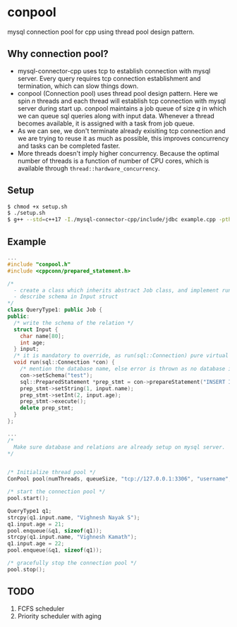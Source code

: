 # conpool

mysql connection pool for cpp using thread pool design pattern.

## Why connection pool?
- mysql-connector-cpp uses tcp to establish connection with mysql server. Every query requires tcp connection establishment and termination, which can slow things down.
- conpool (Connection pool) uses thread pool design pattern. Here we spin <em>n</em> threads and each thread will establish tcp connection with mysql server during start up. conpool maintains a job queue of size <em>q</em> in which we can queue sql queries along with input data. Whenever a thread becomes available, it is assigned with a task from job queue. 
- As we can see, we don't terminate already exisiting tcp connection and we are trying to reuse it as much as possible, this improves concurrency and tasks can be completed faster. 
- More threads doesn't imply higher concurrency. Because the optimal number of threads is a function of number of CPU cores, which is available through <code>thread::hardware_concurrency</code>.


## Setup

```bash
$ chmod +x setup.sh
$ ./setup.sh
$ g++ --std=c++17 -I./mysql-connector-cpp/include/jdbc example.cpp -pthread -Wall -lmysqlcppconn && ./a.out -n 8 -q 1024 -u <username> -p <password> -a tcp://127.0.0.1:3306
```

## Example

```c++
...
#include "conpool.h"
#include <cppconn/prepared_statement.h>

/* 
  - create a class which inherits abstract Job class, and implement run(sql::Connection*) method
  - describe schema in Input struct
*/
class QueryType1: public Job {
public: 
  /* write the schema of the relation */
  struct Input {
    char name[80];
    int age;
  } input;  
  /* it is mandatory to override, as run(sql::Connection) pure virtual funcion */
  void run(sql::Connection *con) {
    /* mention the database name, else error is thrown as no database is selected by default */
    con->setSchema("test");
    sql::PreparedStatement *prep_stmt = con->prepareStatement("INSERT INTO mytable VALUES (?, ?)");
    prep_stmt->setString(1, input.name);
    prep_stmt->setInt(2, input.age);
    prep_stmt->execute(); 
    delete prep_stmt;
  }
};

...
/*
  Make sure database and relations are already setup on mysql server.
*/


/* Initialize thread pool */
ConPool pool(numThreads, queueSize, "tcp://127.0.0.1:3306", "username", "password");

/* start the connection pool */
pool.start();

QueryType1 q1;
strcpy(q1.input.name, "Vighnesh Nayak S");
q1.input.age = 21;
pool.enqueue(&q1, sizeof(q1));
strcpy(q1.input.name, "Vighnesh Kamath");
q1.input.age = 22;
pool.enqueue(&q1, sizeof(q1));

/* gracefully stop the connection pool */
pool.stop();
```

## TODO
1. FCFS scheduler
2. Priority scheduler with aging